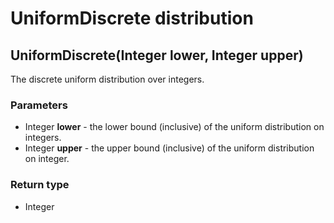 UniformDiscrete distribution
============================
UniformDiscrete(Integer **lower**, Integer **upper**)
-----------------------------------------------------

The discrete uniform distribution over integers.

### Parameters

- Integer **lower** - the lower bound (inclusive) of the uniform distribution on integers.
- Integer **upper** - the upper bound (inclusive) of the uniform distribution on integer.

### Return type

- Integer



